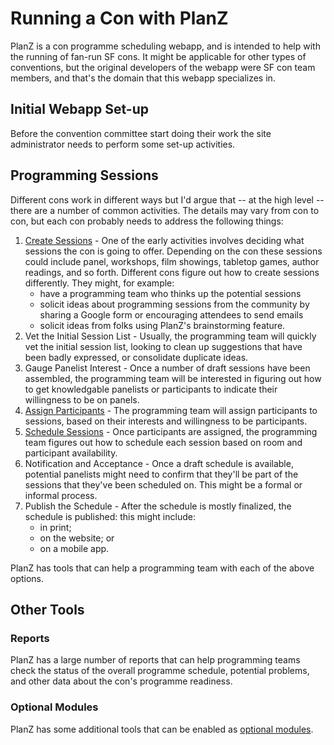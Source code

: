 # Running a Con with PlanZ

PlanZ is a con programme scheduling webapp, and is intended to help with the running of fan-run SF cons. It might be applicable for other types of conventions, but the original developers of the webapp were SF con team members, and that's the domain that this webapp specializes in.

## Initial Webapp Set-up

Before the convention committee start doing their work the site administrator needs to perform some set-up activities.

## Programming Sessions

Different cons work in different ways but I'd argue that -- at the high level -- there are a number of common activities. The details may vary from con to con, but each con probably needs to address the following things:

1. [Create Sessions](./creating_sessions.md) - One of the early activities involves deciding what sessions the con is going to offer. Depending on the con these sessions could include panel, workshops, film showings, tabletop games, author readings, and so forth. Different cons figure out how to create sessions differently. They might, for example:
   - have a programming team who thinks up the potential sessions
   - solicit ideas about programming sessions from the community by sharing a Google form or encouraging attendees to send emails
   - solicit ideas from folks using PlanZ's brainstorming feature.
2. Vet the Initial Session List - Usually, the programming team will quickly vet the initial session list, looking to clean up suggestions that have been badly expressed, or consolidate duplicate ideas.
3. Gauge Panelist Interest - Once a number of draft sessions have been assembled, the programming team will be interested in figuring out how to get knowledgable panelists or participants to indicate their willingness to be on panels.
4. [Assign Participants](./assign_participants.md) - The programming team will assign participants to sessions, based on their interests and willingness to be participants.
5. [Schedule Sessions](./scheduling_sessions.md) - Once participants are assigned, the programming team figures out how to schedule each session based on room and participant availability.
6. Notification and Acceptance - Once a draft schedule is available, potential panelists might need to confirm that they'll be part of the sessions that they've been scheduled on. This might be a formal or informal process.
7. Publish the Schedule - After the schedule is mostly finalized, the schedule is published: this might include:
   - in print;
   - on the website; or
   - on a mobile app.

PlanZ has tools that can help a programming team with each of the above options.

## Other Tools

### Reports

PlanZ has a large number of reports that can help programming teams check the status of
the overall programme schedule, potential problems, and other data about the con's programme readiness.

### Optional Modules

PlanZ has some additional tools that can be enabled as [optional modules](./modules/README.md).




